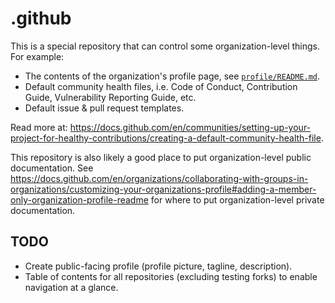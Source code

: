 # .github

This is a special repository that can control some organization-level things. For example:

- The contents of the organization's profile page, see [`profile/README.md`](profile/README.md).
- Default community health files, i.e. Code of Conduct, Contribution Guide, Vulnerability Reporting Guide, etc.
- Default issue & pull request templates.

Read more at: <https://docs.github.com/en/communities/setting-up-your-project-for-healthy-contributions/creating-a-default-community-health-file>.

This repository is also likely a good place to put organization-level public documentation. See <https://docs.github.com/en/organizations/collaborating-with-groups-in-organizations/customizing-your-organizations-profile#adding-a-member-only-organization-profile-readme> for where to put organization-level private documentation.

## TODO

- Create public-facing profile (profile picture, tagline, description).
- Table of contents for all repositories (excluding testing forks) to enable navigation at a glance.
